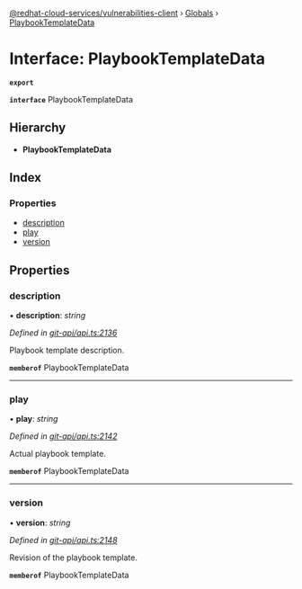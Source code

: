 [@redhat-cloud-services/vulnerabilities-client](../README.md) › [Globals](../globals.md) › [PlaybookTemplateData](playbooktemplatedata.md)

# Interface: PlaybookTemplateData

**`export`** 

**`interface`** PlaybookTemplateData

## Hierarchy

* **PlaybookTemplateData**

## Index

### Properties

* [description](playbooktemplatedata.md#description)
* [play](playbooktemplatedata.md#play)
* [version](playbooktemplatedata.md#version)

## Properties

###  description

• **description**: *string*

*Defined in [git-api/api.ts:2136](https://github.com/RedHatInsights/javascript-clients/blob/master/packages/vulnerabilities/git-api/api.ts#L2136)*

Playbook template description.

**`memberof`** PlaybookTemplateData

___

###  play

• **play**: *string*

*Defined in [git-api/api.ts:2142](https://github.com/RedHatInsights/javascript-clients/blob/master/packages/vulnerabilities/git-api/api.ts#L2142)*

Actual playbook template.

**`memberof`** PlaybookTemplateData

___

###  version

• **version**: *string*

*Defined in [git-api/api.ts:2148](https://github.com/RedHatInsights/javascript-clients/blob/master/packages/vulnerabilities/git-api/api.ts#L2148)*

Revision of the playbook template.

**`memberof`** PlaybookTemplateData
